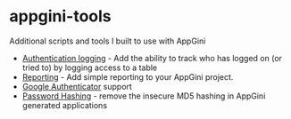 # appgini-tools
Additional scripts and tools I built to use with AppGini

* [Authentication logging](authentication-logging.md) - Add the ability to track who has logged on (or tried to) by logging access to a table
* [Reporting](report.php) - Add simple reporting to your AppGini project.
* [Google Authenticator](google-authenticator.md) support
* [Password Hashing](password-hasing.md) - remove the insecure MD5 hashing in AppGini generated applications
